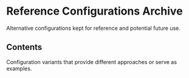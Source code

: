 # Reference Configurations Archive

Alternative configurations kept for reference and potential future use.

## Contents

Configuration variants that provide different approaches or serve as examples.
